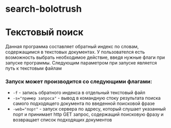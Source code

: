 # search-bolotrush
# Текстовый поиск 
Данная программа составляет обратный индекс по словам, содержащимся в текстовых документах.
У пользователся есть возможность выбрать необходимое действие, введя нужные флаги при запуске программы. 
Следующим параметром при запуске является путь к текстовым файлам
### Запуск может производится со следующими флагами:
* `-f` - запись обратного индекса в отдельный текстовый файл
* `-s="пример запроса"` - вывод в командную стоку результата поиска самого подходящего документа по введенной поисковой фразе
* `-web="порт"` - запуск сервера по адресу, который слушает указанный порт и принимает http GET запрос, содержащий поисковую фразу и возвращает список подходящих документов 
